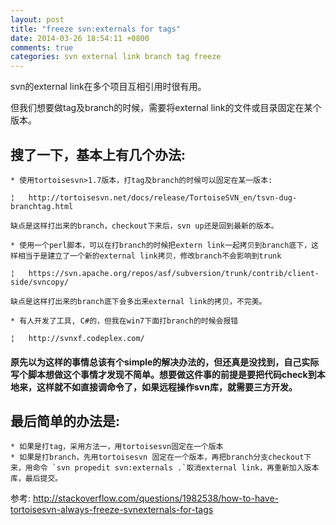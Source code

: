 ```yaml
---
layout: post
title: "freeze svn:externals for tags"
date: 2014-03-26 18:54:11 +0800
comments: true
categories: svn external link branch tag freeze
---
```


svn的external link在多个项目互相引用时很有用。

但我们想要做tag及branch的时候，需要将external link的文件或目录固定在某个版本。

## 搜了一下，基本上有几个办法:

    * 使用tortoisesvn>1.7版本，打tag及branch的时候可以固定在某一版本:

    ¦   http://tortoisesvn.net/docs/release/TortoiseSVN_en/tsvn-dug-branchtag.html

    缺点是这样打出来的branch，checkout下来后，svn up还是回到最新的版本。

    * 使用一个perl脚本，可以在打branch的时候把extern link一起拷贝到branch底下，这样相当于是建立了一个新的external link拷贝，修改branch不会影响到trunk

    ¦   https://svn.apache.org/repos/asf/subversion/trunk/contrib/client-side/svncopy/

    缺点是这样打出来的branch底下会多出来external link的拷贝，不完美。

    * 有人开发了工具, C#的，但我在win7下面打branch的时候会报错

    ¦   http://svnxf.codeplex.com/

#### 原先以为这样的事情总该有个simple的解决办法的，但还真是没找到，自己实际写个脚本想做这个事情才发现不简单。想要做这件事的前提是要把代码check到本地来，这样就不如直接调命令了，如果远程操作svn库，就需要三方开发。

## 最后简单的办法是:

    * 如果是打tag，采用方法一，用tortoisesvn固定在一个版本
    * 如果是打branch，先用tortoisesvn 固定在一个版本，再把branch分支checkout下来，用命令 `svn propedit svn:externals .`取消external link，再重新加入版本库，最后提交。


参考:
    http://stackoverflow.com/questions/1982538/how-to-have-tortoisesvn-always-freeze-svnexternals-for-tags


